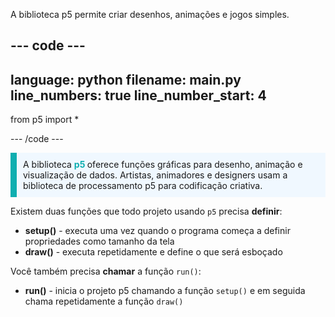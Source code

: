A biblioteca p5 permite criar desenhos, animações e jogos simples.

--- code ---
---
language: python 
filename: main.py 
line_numbers: true
line_number_start: 4
---

from p5 import *

--- /code ---

<p style="border-left: solid; border-width:10px; border-color: #0faeb0; background-color: aliceblue; padding: 10px;">
A biblioteca <span style="color: #0faeb0; font-weight: bold;"> p5 </span> oferece funções gráficas para desenho, animação e visualização de dados. Artistas, animadores e designers usam a biblioteca de processamento p5 para codificação criativa.</p>

Existem duas funções que todo projeto usando `p5` precisa **definir**:
+ **setup()** - executa uma vez quando o programa começa a definir propriedades como tamanho da tela
+ **draw()** - executa repetidamente e define o que será esboçado

Você também precisa **chamar** a função `run()`:
+ **run()** - inicia o projeto p5 chamando a função `setup()` e em seguida chama repetidamente a função `draw()`
